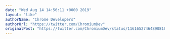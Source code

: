 ```yaml
---
date: "Wed Aug 14 14:56:11 +0000 2019"
layout: "like"
authorName: "Chrome Developers"
authorUrl: "https://twitter.com/ChromiumDev"
originalPost: "https://twitter.com/ChromiumDev/status/1161652746489081858"
---
```

